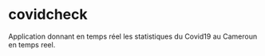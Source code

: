 # covidcheck
Application donnant en temps réel les statistiques du Covid19 au Cameroun en temps reel.
